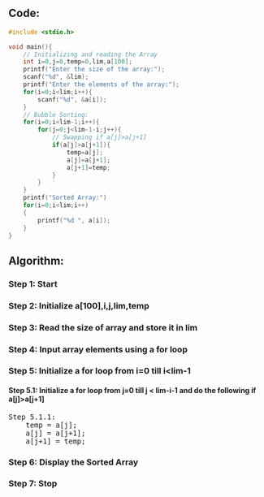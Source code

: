 ## Code:
```c
#include <stdio.h>

void main(){
    // Initializing and reading the Array
    int i=0,j=0,temp=0,lim,a[100];
    printf("Enter the size of the array:");
    scanf("%d", &lim);
    printf("Enter the elements of the array:");
    for(i=0;i<lim;i++){
        scanf("%d", &a[i]);
    }
    // Bubble Sorting:
    for(i=0;i<lim-1;i++){
        for(j=0;j<lim-1-i;j++){
            // Swapping if a[j]>a[j+1]
            if(a[j]>a[j+1]){
                temp=a[j];
                a[j]=a[j+1];
                a[j+1]=temp;
            }
        }
    }
    printf("Sorted Array:")
    for(i=0;i<lim;i++)
    {
        printf("%d ", a[i]);
    }
}

```

## Algorithm:

### Step 1: Start

### Step 2: Initialize a[100],i,j,lim,temp

### Step 3: Read the size of array and store it in lim

### Step 4: Input array elements using a for loop

### Step 5: Initialize a for loop from i=0 till i<lim-1

#### Step 5.1: Initialize a for loop from j=0 till j < lim-i-1 and do the following if a[j]>a[j+1]
<pre>
Step 5.1.1:
    temp = a[j];
    a[j] = a[j+1];
    a[j+1] = temp;
</pre>

### Step 6: Display the Sorted Array

### Step 7: Stop


